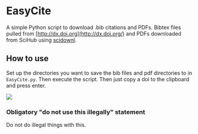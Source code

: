 # EasyCite

A simple Python script to download .bib citations and PDFs. Bibtex files pulled from [http://dx.doi.org](http://dx.doi.org/) and PDFs downloaded from SciHub using [scidownl](https://pypi.org/project/scidownl/). 

## How to use

Set up the directories you want to save the bib files and pdf directories to in `EasyCite.py`. Then execute the script. Then just copy a doi to the clipboard and press enter.

![](assets/EasyCite_720.gif)

### Obligatory "do not use this illegally" statement

Do not do illegal things with this.